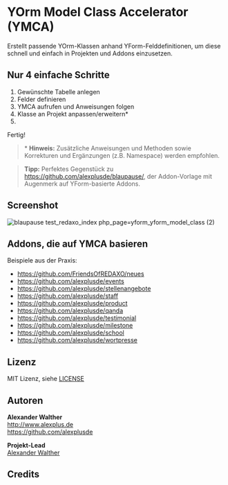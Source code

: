 # YOrm Model Class Accelerator (YMCA)

Erstellt passende YOrm-Klassen anhand YForm-Felddefinitionen, um diese schnell und einfach in Projekten und Addons einzusetzen.

## Nur 4 einfache Schritte

1. Gewünschte Tabelle anlegen
2. Felder definieren
3. YMCA aufrufen und Anweisungen folgen
4. Klasse an Projekt anpassen/erweitern\*
5. 
Fertig!

> \* **Hinweis:** Zusätzliche Anweisungen und Methoden sowie Korrekturen und Ergänzungen (z.B. Namespace) werden empfohlen.

> **Tipp:** Perfektes Gegenstück zu <https://github.com/alexplusde/blaupause/>, der Addon-Vorlage mit Augenmerk auf YForm-basierte Addons.

## Screenshot

![blaupause test_redaxo_index php_page=yform_yform_model_class (2)](https://github.com/alexplusde/ymca/assets/3855487/36a6aad8-74b0-44c3-9256-b9ad381055bd)

## Addons, die auf YMCA basieren

Beispiele aus der Praxis:

* https://github.com/FriendsOfREDAXO/neues
* https://github.com/alexplusde/events
* https://github.com/alexplusde/stellenangebote
* https://github.com/alexplusde/staff
* https://github.com/alexplusde/product
* https://github.com/alexplusde/qanda
* https://github.com/alexplusde/testimonial
* https://github.com/alexplusde/milestone
* https://github.com/alexplusde/school
* https://github.com/alexplusde/wortpresse

## Lizenz

MIT Lizenz, siehe [LICENSE](https://github.com/alexplusde/stellenangebote/blob/master/LICENSE)

## Autoren

**Alexander Walther**  
http://www.alexplus.de  
https://github.com/alexplusde  

**Projekt-Lead**  
[Alexander Walther](https://github.com/alexplusde)

## Credits
